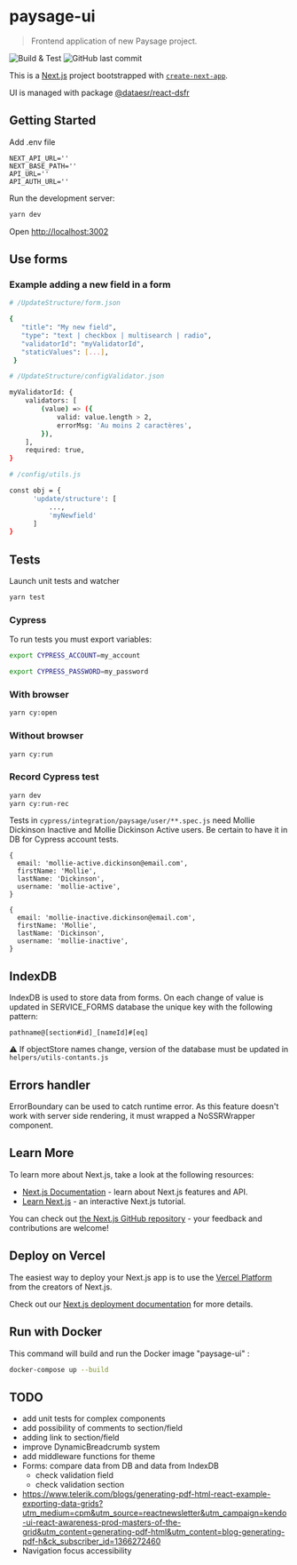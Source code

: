 # paysage-ui

> Frontend application of new Paysage project.

![Build & Test](https://github.com/poplingue/dataesr-paysage-ui/actions/workflows/tests.yml/badge.svg?branch=main)
![GitHub last commit](https://img.shields.io/github/last-commit/poplingue/dataesr-paysage-ui?color=purple)

This is a [Next.js](https://nextjs.org/) project bootstrapped
with [`create-next-app`](https://github.com/vercel/next.js/tree/canary/packages/create-next-app).

UI is managed with package [@dataesr/react-dsfr](https://www.npmjs.com/package/@dataesr/react-dsfr)

## Getting Started

Add .env file
```
NEXT_API_URL=''
NEXT_BASE_PATH=''
API_URL=''
API_AUTH_URL=''
```

Run the development server:

```bash
yarn dev
```

Open [http://localhost:3002](http://localhost:3002)

## Use forms

### Example adding a new field in a form

```bash
# /UpdateStructure/form.json 

{
   "title": "My new field",
   "type": "text | checkbox | multisearch | radio",
   "validatorId": "myValidatorId",
   "staticValues": [...],
 }
```

```bash
# /UpdateStructure/configValidator.json 

myValidatorId: {
    validators: [
        (value) => ({
            valid: value.length > 2,
            errorMsg: 'Au moins 2 caractères',
        }),
    ],
    required: true,
}
```

```bash
# /config/utils.js 

const obj = {
      'update/structure': [
          ...,
          'myNewfield'
      ]
}
```

## Tests

Launch unit tests and watcher

```bash
yarn test
```

### Cypress

To run tests you must export variables:

```bash
export CYPRESS_ACCOUNT=my_account

export CYPRESS_PASSWORD=my_password
```

### With browser

```bash
yarn cy:open 
```

### Without browser

```bash
yarn cy:run 
```

### Record Cypress test

```bash
yarn dev
yarn cy:run-rec
```

Tests in `cypress/integration/paysage/user/**.spec.js` need Mollie Dickinson Inactive and Mollie Dickinson Active users. Be certain to have it in DB for Cypress account tests.

```
{
  email: 'mollie-active.dickinson@email.com',
  firstName: 'Mollie',
  lastName: 'Dickinson',
  username: 'mollie-active',
}

{
  email: 'mollie-inactive.dickinson@email.com',
  firstName: 'Mollie',
  lastName: 'Dickinson',
  username: 'mollie-inactive',
}
```
## IndexDB

IndexDB is used to store data from forms. On each change of value is updated in SERVICE_FORMS database the unique key with the following pattern:

`pathname@[section#id]_[nameId]#[eq]`

:warning: If objectStore names change, version of the database must be updated in `helpers/utils-contants.js`

## Errors handler

ErrorBoundary can be used to catch runtime error. As this feature doesn't work with server side rendering, it must wrapped a NoSSRWrapper component.

## Learn More

To learn more about Next.js, take a look at the following resources:

- [Next.js Documentation](https://nextjs.org/docs) - learn about Next.js features and API.
- [Learn Next.js](https://nextjs.org/learn) - an interactive Next.js tutorial.

You can check out [the Next.js GitHub repository](https://github.com/vercel/next.js/) - your feedback and contributions
are welcome!

## Deploy on Vercel

The easiest way to deploy your Next.js app is to use
the [Vercel Platform](https://vercel.com/new?utm_medium=default-template&filter=next.js&utm_source=create-next-app&utm_campaign=create-next-app-readme)
from the creators of Next.js.

Check out our [Next.js deployment documentation](https://nextjs.org/docs/deployment) for more details.

## Run with Docker

This command will build and run the Docker image "paysage-ui" :

```sh
docker-compose up --build
```

## TODO

* add unit tests for complex components
* add possibility of comments to section/field
* adding link to section/field 
* improve DynamicBreadcrumb system
* add middleware functions for theme
* Forms: compare data from DB and data from IndexDB
  * check validation field
  * check validation section
* https://www.telerik.com/blogs/generating-pdf-html-react-example-exporting-data-grids?utm_medium=cpm&utm_source=reactnewsletter&utm_campaign=kendo-ui-react-awareness-prod-masters-of-the-grid&utm_content=generating-pdf-html&utm_content=blog-generating-pdf-h&ck_subscriber_id=1366272460
* Navigation focus accessibility
